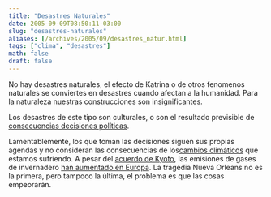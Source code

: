 ```yaml
---
title: "Desastres Naturales"
date: 2005-09-09T08:50:11-03:00
slug: "desastres-naturales"
aliases: [/archives/2005/09/desastres_natur.html]
tags: ["clima", "desastres"]
math: false
draft: false
---
```


No hay desastres naturales, el efecto de Katrina o de otros fenomenos
naturales se conviertes en desastres cuando afectan a la humanidad. Para
la naturaleza nuestras construcciones son insignificantes.

Los desastres de este tipo son culturales, o son el resultado previsible
de [consecuencias decisiones
políticas](http://laotraorilla.blog-city.com/el_verdadero_rostro_de_la_tragedia.htm).

Lamentablemente, los que toman las decisiones siguen sus propias agendas
y no consideran las consecuencias de los[cambios
climáticos](http://www.globalwarming.org/) que estamos sufriendo. A
pesar del [acuerdo de
Kyoto](http://unfccc.int/essential_background/kyoto_protocol/items/2830.php),
las emisiones de gases de invernadero [han aumentado en
Europa](http://reports.eea.eu.int/technical_report_2005_4/en). La
tragedia Nueva Orleans no es la primera, pero tampoco la última, el
problema es que las cosas empeorarán.
